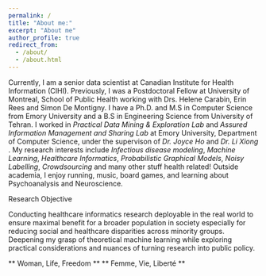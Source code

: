 ```yaml
---
permalink: /
title: "About me:"
excerpt: "About me"
author_profile: true
redirect_from: 
  - /about/
  - /about.html
---
```

Currently, I am a senior data scientist at Canadian Institute for Health Information (CIHI). Previously, I was a Postdoctoral Fellow at University of Montreal, School of Public Health working with Drs. Helene Carabin, Erin Rees and Simon De Montigny. I have a Ph.D. and M.S in Computer Science from Emory University and a B.S in Engineering Science from University of Tehran. I worked in *Practical Data Mining & Exploration Lab* and *Assured Information Management and Sharing Lab*  at Emory University, Department of Computer Science, under the supervison of *Dr. Joyce Ho* and *Dr. Li Xiong* . My research interests include *Infectious disease modeling*, *Machine Learning*, *Healthcare Informatics*, *Probabilistic Graphical Models*, *Noisy Labelling*, *Crowdsourcing* and many other stuff health related! Outside academia, I enjoy running, music, board games, and learning about Psychoanalysis and Neuroscience. 

Research Objective

Conducting healthcare informatics research deployable in the real world to ensure maximal benefit for a broader population in society especially for reducing social and healthcare disparities across minority groups. Deepening my grasp of theoretical machine learning while exploring practical considerations and nuances of turning research into public policy.


**‌ Woman, Life, Freedom **
** Femme, Vie, Liberté **
